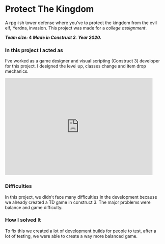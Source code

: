 # Protect The Kingdom

A rpg-ish tower defense where you’ve to protect the kingdom from the evil elf, Yerdna, invasion.
This project was made for a _college assignment_.

**_Team size:_ 4**
**_Made in Construct 3._**
**_Year 2020._**

### In this project I acted as
I’ve worked as a game designer and visual scripting (Construct 3) developer for this project. I designed the level up, classes change and item drop mechanics.

<iframe width="480" height="315" src="https://www.youtube.com/embed/qK3qda1EG6M" frameborder="0" allow="accelerometer; autoplay; clipboard-write; encrypted-media; gyroscope; picture-in-picture" allowfullscreen></iframe>
&nbsp;

### Difficulties
In this project, we didn't face many difficulties in the development because we already created a TD game in construct 3. The major problems were balance and game difficulty.

### How I solved It
To fix this we created a lot of development builds for people to test, after a lot of testing, we were able to create a way more balanced game.